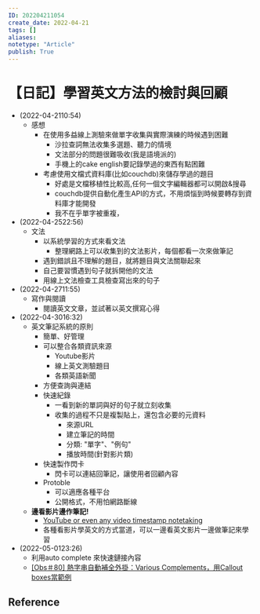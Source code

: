 ```yaml
---
ID: 202204211054
create_date: 2022-04-21
tags: []	
aliases:
notetype: "Article"
publish: True
---
```


# 【日記】學習英文方法的檢討與回顧

- (2022-04-2110:54)
	- 感想
		- 在使用多益線上測驗來做單字收集與實際演練的時候遇到困難
			- 沙拉查詞無法收集多選題、聽力的情境
			- 文法部分的問題很難吸收(我是語境派的)
			- 手機上的cake english要記錄學過的東西有點困難
		- 考慮使用文檔式資料庫(比如couchdb)來儲存學過的題目
			- 好處是文檔移植性比較高,任何一個文字編輯器都可以開啟&搜尋
			- couchdb提供自動化產生API的方式，不用煩惱到時候要轉存到資料庫才能開發
			- 我不在乎單字被重複，
- (2022-04-2522:56)
	- 文法
		- 以系統學習的方式來看文法
			- 整理網路上可以收集到的文法影片，每個都看一次來做筆記
		- 遇到錯誤且不理解的題目，就將題目與文法關聯起來
		- 自己要習慣遇到句子就拆開他的文法
		- 用線上文法檢查工具檢查寫出來的句子
- (2022-04-2711:55)
	- 寫作與閱讀
		- 閱讀英文文章，並試著以英文撰寫心得
- (2022-04-3016:32)
	- 英文筆記系統的原則
		- 簡單、好管理
		- 可以整合各類資訊來源
			- Youtube影片
			- 線上英文測驗題目
			- 各類英語新聞
		- 方便查詢與連結
		- 快速紀錄
			- 一看到新的單詞與好的句子就立刻收集
			- 收集的過程不只是複製貼上，還包含必要的元資料
				- 來源URL
				- 建立筆記的時間
				- 分類: "單字"、"例句"
				- 播放時間(針對影片類)
		- 快速製作閃卡
			- 閃卡可以連結回筆記，讓使用者回顧內容
		- Protoble
			- 可以適應各種平台
			- 公開格式，不用怕網路斷線
	- **邊看影片邊作筆記!**
		- [YouTube or even any video timestamp notetaking](https://forum.obsidian.md/t/youtube-or-even-any-video-timestamp-notetaking/15884)
		- 各種看影片學英文的方式當道，可以一邊看英文影片一邊做筆記來學習
- (2022-05-0123:26)
	- 利用auto complete 來快速鏈接內容
	- [[Obs＃80] 熱字串自動補全外掛：Various Complements，用Callout boxes當範例](http://jdev.tw/blog/7057/obsidian-plugin-various-completements)


## Reference